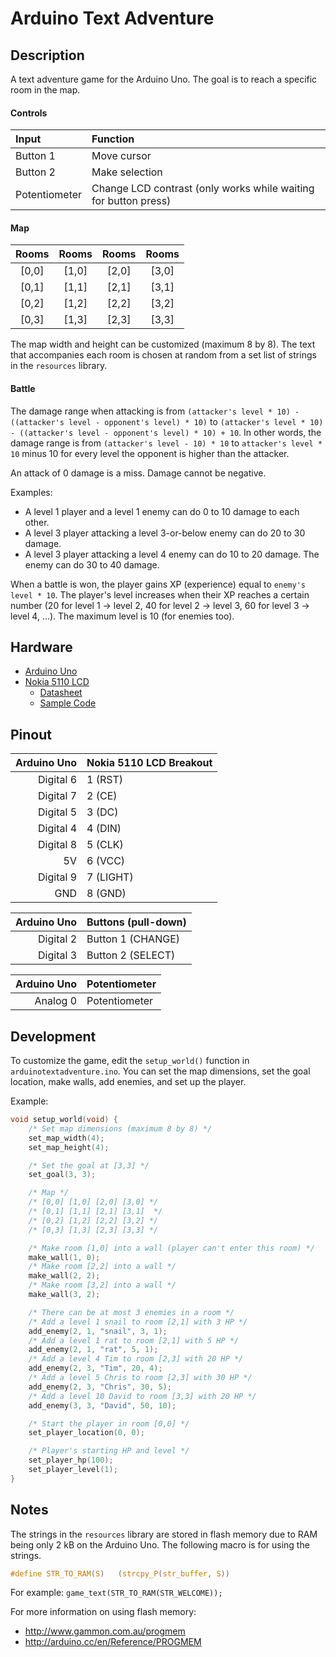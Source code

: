 # Arduino Text Adventure

## Description

A text adventure game for the Arduino Uno. The goal is to reach a specific room in the map.

#### Controls

| Input | Function |
| :--- | :--- |
| Button 1 | Move cursor |
| Button 2 | Make selection |
| Potentiometer | Change LCD contrast (only works while waiting for button press) |

#### Map

| Rooms | Rooms | Rooms | Rooms |
| :---: | :---: | :---: | :---: |
| [0,0] | [1,0] | [2,0] | [3,0]
| [0,1] | [1,1] | [2,1] | [3,1]
| [0,2] | [1,2] | [2,2] | [3,2]
| [0,3] | [1,3] | [2,3] | [3,3]

The map width and height can be customized (maximum 8 by 8). The text that accompanies each room is chosen at random from a set list of strings in the `resources` library.

#### Battle

The damage range when attacking is from `(attacker's level * 10) - ((attacker's level - opponent's level) * 10)` to `(attacker's level * 10) - ((attacker's level - opponent's level) * 10) + 10`. In other words, the damage range is from `(attacker's level - 10) * 10` to `attacker's level * 10` minus 10 for every level the opponent is higher than the attacker.

An attack of 0 damage is a miss. Damage cannot be negative.

Examples:

* A level 1 player and a level 1 enemy can do 0 to 10 damage to each other.
* A level 3 player attacking a level 3-or-below enemy can do 20 to 30 damage.
* A level 3 player attacking a level 4 enemy can do 10 to 20 damage. The enemy can do 30 to 40 damage.

When a battle is won, the player gains XP (experience) equal to `enemy's level * 10`. The player's level increases when their XP reaches a certain number (20 for level 1 -> level 2, 40 for level 2 -> level 3, 60 for level 3 -> level 4, ...). The maximum level is 10 (for enemies too).

## Hardware

- [Arduino Uno](http://arduino.cc/en/Main/arduinoBoardUno)
- [Nokia 5110 LCD](https://www.sparkfun.com/products/10168)
  - [Datasheet](http://www.sparkfun.com/datasheets/LCD/Monochrome/Nokia5110.pdf)
  - [Sample Code](http://playground.arduino.cc/Code/PCD8544)

## Pinout

| Arduino Uno | Nokia 5110 LCD Breakout |
| ---: | :--- |
| Digital 6 | 1 (RST) |
| Digital 7 | 2 (CE) |
| Digital 5 | 3 (DC) |
| Digital 4 | 4 (DIN) |
| Digital 8 | 5 (CLK) |
| 5V | 6 (VCC) |
| Digital 9 | 7 (LIGHT) |
| GND | 8 (GND) |

| Arduino Uno | Buttons (pull-down) |
| ---: | :--- |
| Digital 2 | Button 1 (CHANGE) |
| Digital 3 | Button 2 (SELECT) |

| Arduino Uno | Potentiometer |
| ---: | :--- |
| Analog 0 | Potentiometer |

## Development

To customize the game, edit the `setup_world()` function in `arduinotextadventure.ino`. You can set the map dimensions, set the goal location, make walls, add enemies, and set up the player.

Example:

```C
void setup_world(void) {
	/* Set map dimensions (maximum 8 by 8) */
	set_map_width(4);
	set_map_height(4);

	/* Set the goal at [3,3] */
	set_goal(3, 3);

	/* Map */
	/* [0,0] [1,0] [2,0] [3,0] */
	/* [0,1] [1,1] [2,1] [3,1]  */
	/* [0,2] [1,2] [2,2] [3,2] */
	/* [0,3] [1,3] [2,3] [3,3] */

	/* Make room [1,0] into a wall (player can't enter this room) */
	make_wall(1, 0);
	/* Make room [2,2] into a wall */
	make_wall(2, 2);
	/* Make room [3,2] into a wall */
	make_wall(3, 2);

	/* There can be at most 3 enemies in a room */
	/* Add a level 1 snail to room [2,1] with 3 HP */
	add_enemy(2, 1, "snail", 3, 1);
	/* Add a level 1 rat to room [2,1] with 5 HP */
	add_enemy(2, 1, "rat", 5, 1);
	/* Add a level 4 Tim to room [2,3] with 20 HP */
	add_enemy(2, 3, "Tim", 20, 4);
	/* Add a level 5 Chris to room [2,3] with 30 HP */
	add_enemy(2, 3, "Chris", 30, 5);
	/* Add a level 10 David to room [3,3] with 20 HP */
	add_enemy(3, 3, "David", 50, 10);

	/* Start the player in room [0,0] */
	set_player_location(0, 0);

	/* Player's starting HP and level */
	set_player_hp(100);
	set_player_level(1);
}
```

## Notes

The strings in the `resources` library are stored in flash memory due to RAM being only 2 kB on the Arduino Uno. The following macro is for using the strings.

```C
#define STR_TO_RAM(S)	(strcpy_P(str_buffer, S))
```

For example: `game_text(STR_TO_RAM(STR_WELCOME));`

For more information on using flash memory:
* http://www.gammon.com.au/progmem
* http://arduino.cc/en/Reference/PROGMEM